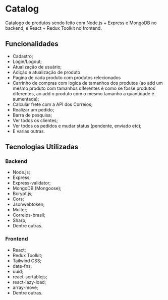 # Catalog

Catalogo de produtos sendo feito com Node.js + Express e MongoDB no backend, e React + Redux Toolkit no frontend.

## Funcionalidades

- Cadastro;
- Login/Logout;
- Atualização de usuário;
- Adição e atualização de produto
- Pagina de cada produto com produtos relecionados
- Carrinho de compras com logica de tamanhos dos produtos (ao add um mesmo produto com tamanhos diferentes é como se fosse produtos diferentes, ao add o produto com o mesmo tamanho a quantidade é aumentada);
- Calcular frete com a API dos Correios;
- Realizar um pedido;
- Barra de pesquisa;
- Ver todos os clientes;
- Ver todos os pedidos e mudar status (pendente, enviado etc);
- E varias outras.

## Tecnologias Utilizadas

### Backend

- Node.js;
- Express;
- Express-validator;
- MongoDB (Mongoose);
- Bcrypt.js;
- Cors;
- Jsonwebtoken;
- Multer;
- Correios-brasil;
- Sharp;
- Dentre outras.

### Frontend

- React;
- Redux Toolkit;
- Tailwind CSS;
- date-fns;
- uuid;
- react-sortablejs;
- react-lazy-load;
- array-move;
- Dentre outras.
